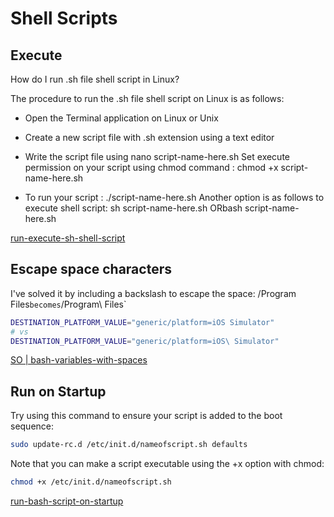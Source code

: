 # Shell Scripts


## Execute

How do I run .sh file shell script in Linux?

The procedure to run the .sh file shell script on Linux is as follows:

- Open the Terminal application on Linux or Unix

- Create a new script file with .sh extension using a text editor

- Write the script file using nano script-name-here.sh
    Set execute permission on your script using chmod command :
    chmod +x script-name-here.sh

- To run your script :
    ./script-name-here.sh
    Another option is as follows to execute shell script:
    sh script-name-here.sh
    ORbash script-name-here.sh

[run-execute-sh-shell-script](https://www.cyberciti.biz/faq/run-execute-sh-shell-script/)

## Escape space characters

I've solved it by including a backslash to escape the space:
/Program Files` becomes `/Program\ Files`

```bash
DESTINATION_PLATFORM_VALUE="generic/platform=iOS Simulator"
# vs
DESTINATION_PLATFORM_VALUE="generic/platform=iOS\ Simulator"
```


[SO | bash-variables-with-spaces](https://stackoverflow.com/questions/5819423/bash-variables-with-spaces)




## Run on Startup

Try using this command to ensure your script is added to the boot sequence:

```sh
sudo update-rc.d /etc/init.d/nameofscript.sh defaults
```

Note that you can make a script executable using the +x option with chmod:

```sh
chmod +x /etc/init.d/nameofscript.sh
```

[run-bash-script-on-startup](https://raspberrypi.stackexchange.com/questions/15475/run-bash-script-on-startup)




